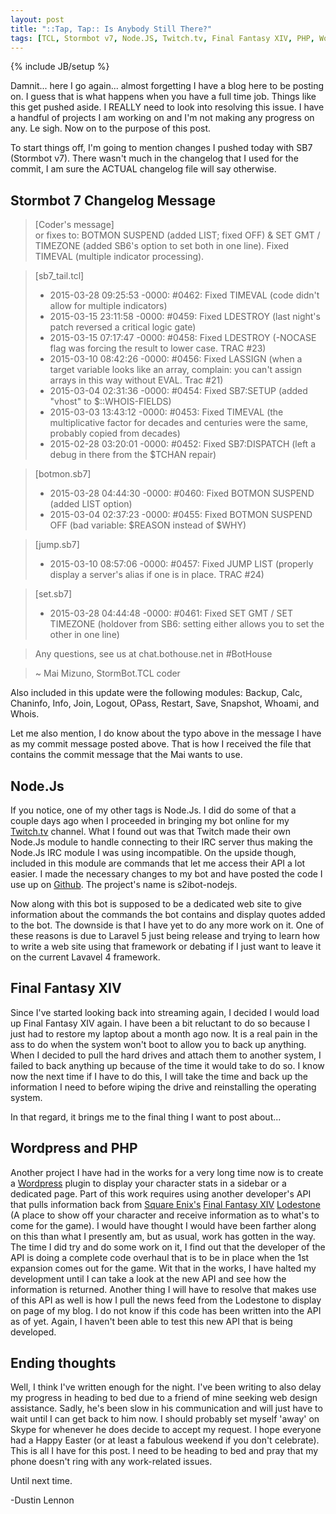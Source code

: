 ```yaml
---
layout: post
title: "::Tap, Tap:: Is Anybody Still There?"
tags: [TCL, Stormbot v7, Node.JS, Twitch.tv, Final Fantasy XIV, PHP, Wordpress]
---
```

{% include JB/setup %}

Damnit... here I go again... almost forgetting I have a blog here to be posting on. I guess that is what happens when you have a full time job. Things like this get pushed aside. I REALLY need to look into resolving this issue. I have a handful of projects I am working on and I'm not making any progress on any. Le sigh. Now on to the purpose of this post.

<!-- more -->

To start things off, I'm going to mention changes I pushed today with SB7 (Stormbot v7). There wasn't much in the changelog that I used for the commit, I am sure the ACTUAL changelog file will say otherwise.

## Stormbot 7 Changelog Message ##
> [Coder's message]<br />
> or fixes to: BOTMON SUSPEND (added LIST; fixed OFF) & SET GMT / TIMEZONE (added SB6's option to set both in one line). Fixed TIMEVAL (multiple indicator processing).<br />

> [sb7_tail.tcl]<br />
> * 2015-03-28 09:25:53 -0000: #0462: Fixed TIMEVAL (code didn't allow for multiple indicators)<br />
> * 2015-03-15 23:11:58 -0000: #0459: Fixed LDESTROY (last night's patch reversed a critical logic gate)<br />
> * 2015-03-15 07:17:47 -0000: #0458: Fixed LDESTROY (-NOCASE flag was forcing the result to lower case. TRAC #23)<br />
> * 2015-03-10 08:42:26 -0000: #0456: Fixed LASSIGN (when a target variable looks like an array, complain: you can't assign arrays in this way without EVAL. Trac #21)<br />
> * 2015-03-04 02:31:36 -0000: #0454: Fixed SB7:SETUP (added "vhost" to $::WHOIS-FIELDS)<br />
> * 2015-03-03 13:43:12 -0000: #0453: Fixed TIMEVAL (the multiplicative factor for decades and centuries were the same, probably copied from decades)<br />
> * 2015-02-28 03:20:01 -0000: #0452: Fixed SB7:DISPATCH (left a debug in there from the $TCHAN repair)<br />

> [botmon.sb7]<br />
> * 2015-03-28 04:44:30 -0000: #0460: Fixed BOTMON SUSPEND (added LIST option)<br />
> * 2015-03-04 02:37:23 -0000: #0455: Fixed BOTMON SUSPEND OFF (bad variable: $REASON instead of $WHY)<br />

> [jump.sb7]<br />
> * 2015-03-10 08:57:06 -0000: #0457: Fixed JUMP LIST (properly display a server's alias if one is in place. TRAC #24)<br />

> [set.sb7]<br />
> * 2015-03-28 04:44:48 -0000: #0461: Fixed SET GMT / SET TIMEZONE (holdover from SB6: setting either allows you to set the other in one line)<br />

> Any questions, see us at chat.bothouse.net in #BotHouse<br />

> ~ Mai Mizuno, StormBot.TCL coder

Also included in this update were the following modules: Backup, Calc, Chaninfo, Info, Join, Logout, OPass, Restart, Save, Snapshot, Whoami, and Whois.

Let me also mention, I do know about the typo above in the message I have as my commit message posted above. That is how I received the file that contains the commit message that the Mai wants to use.

## Node.Js ##
If you notice, one of my other tags is Node.Js. I did do some of that a couple days ago when I proceeded in bringing my bot online for my [Twitch.tv](http://twitch.tv) channel. What I found out was that Twitch made their own Node.Js module to handle connecting to their IRC server thus making the Node.Js IRC module I was using incompatible. On the upside though, included in this module are commands that let me access their API a lot easier. I made the necessary changes to my bot and have posted the code I use up on [Github](http://github.com). The project's name is s2ibot-nodejs.

Now along with this bot is supposed to be a dedicated web site to give information about the commands the bot contains and display quotes added to the bot. The downside is that I have yet to do any more work on it. One of these reasons is due to Laravel 5 just being release and trying to learn how to write a web site using that framework or debating if I just want to leave it on the current Lavavel 4 framework.

## Final Fantasy XIV ##
Since I've started looking back into streaming again, I decided I would load up Final Fantasy XIV again. I have been a bit reluctant to do so because I just had to restore my laptop about a month ago now. It is a real pain in the ass to do when the system won't boot to allow you to back up anything. When I decided to pull the hard drives and attach them to another system, I failed to back anything up because of the time it would take to do so. I know now the next time if I have to do this, I will take the time and back up the information I need to before wiping the drive and reinstalling the operating system.

In that regard, it brings me to the final thing I want to post about...

## Wordpress and PHP ##
Another project I have had in the works for a very long time now is to create a [Wordpress](https://wordpress.org/) plugin to display your character stats in a sidebar or a dedicated page. Part of this work requires using another developer's API that pulls information back from [Square Enix's](http://www.square-enix.com/) [Final Fantasy XIV](http://www.finalfantasyxiv.com/) [Lodestone](http://na.finalfantasyxiv.com/lodestone) (A place to show off your character and receive information as to what's to come for the game). I would have thought I would have been farther along on this than what I presently am, but as usual, work has gotten in the way. The time I did try and do some work on it, I find out that the developer of the API is doing a complete code overhaul that is to be in place when the 1st expansion comes out for the game. Wit that in the works, I have halted my development until I can take a look at the new API and see how the information is returned. Another thing I will have to resolve that makes use of this API as well is how I pull the news feed from the Lodestone to display on page of my blog. I do not know if this code has been written into the API as of yet. Again, I haven't been able to test this new API that is being developed.

## Ending thoughts ##
Well, I think I've written enough for the night. I've been writing to also delay my progress in heading to bed due to a friend of mine seeking web design assistance. Sadly, he's been slow in his communication and will just have to wait until I can get back to him now. I should probably set myself 'away' on Skype for whenever he does decide to accept my request. I hope everyone had a Happy Easter (or at least a fabulous weekend if you don't celebrate). This is all I have for this post. I need to be heading to bed and pray that my phone doesn't ring with any work-related issues.

Until next time.

-Dustin Lennon